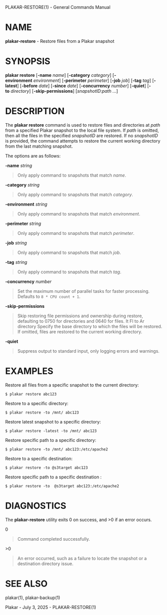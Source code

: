 PLAKAR-RESTORE(1) - General Commands Manual

# NAME

**plakar-restore** - Restore files from a Plakar snapshot

# SYNOPSIS

**plakar&nbsp;restore**
\[**-name**&nbsp;*name*]
\[**-category**&nbsp;*category*]
\[**-environment**&nbsp;*environment*]
\[**-perimeter**&nbsp;*perimeter*]
\[**-job**&nbsp;*job*]
\[**-tag**&nbsp;*tag*]
\[**-latest**]
\[**-before**&nbsp;*date*]
\[**-since**&nbsp;*date*]
\[**-concurrency**&nbsp;*number*]
\[**-quiet**]
\[**-to**&nbsp;*directory*]
\[**-skip-permissions**]
\[*snapshotID*:*path&nbsp;...*]

# DESCRIPTION

The
**plakar restore**
command is used to restore files and directories at
*path*
from a specified Plakar snapshot to the local file system.
If
*path*
is omitted, then all the files in the specified
*snapshotID*
are restored.
If no
*snapshotID*
is provided, the command attempts to restore the current working
directory from the last matching snapshot.

The options are as follows:

**-name** *string*

> Only apply command to snapshots that match
> *name*.

**-category** *string*

> Only apply command to snapshots that match
> *category*.

**-environment** *string*

> Only apply command to snapshots that match
> *environment*.

**-perimeter** *string*

> Only apply command to snapshots that match
> *perimeter*.

**-job** *string*

> Only apply command to snapshots that match
> *job*.

**-tag** *string*

> Only apply command to snapshots that match
> *tag*.

**-concurrency** *number*

> Set the maximum number of parallel tasks for faster
> processing.
> Defaults to
> `8 * CPU count + 1`.

**-skip-permissions**

> Skip restoring file permissions and ownership during restore,
> defaulting to 0750 for directories and 0640 for files.
> It Fl to Ar directory
> Specify the base directory to which the files will be restored.
> If omitted, files are restored to the current working directory.

**-quiet**

> Suppress output to standard input, only logging errors and warnings.

# EXAMPLES

Restore all files from a specific snapshot to the current directory:

	$ plakar restore abc123

Restore to a specific directory:

	$ plakar restore -to /mnt/ abc123

Restore latest snapshot to a specific directory:

	$ plakar restore -latest -to /mnt/ abc123

Restore specific path to a specific directory:

	$ plakar restore -to /mnt/ abc123:/etc/apache2

Restore to a specific destination:

	$ plakar restore -to @s3target abc123

Restore specific path to a specific destination :

	$ plakar restore -to  @s3target abc123:/etc/apache2

# DIAGNOSTICS

The **plakar-restore** utility exits&#160;0 on success, and&#160;&gt;0 if an error occurs.

0

> Command completed successfully.

&gt;0

> An error occurred, such as a failure to locate the snapshot or a
> destination directory issue.

# SEE ALSO

plakar(1),
plakar-backup(1)

Plakar - July 3, 2025 - PLAKAR-RESTORE(1)
